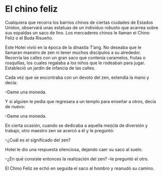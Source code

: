 # El chino feliz

Cualquiera que recorra los barrios chinos de ciertas ciudades de Estados
Unidos, observará unas estatuas de un individuo robusto que acarrea
sobre sus espaldas un saco de lino. Los mercaderes chinos le llaman el
Chino Feliz o el Buda Risueño.

Este Hotei vivió en la época de la dinastía T’ang. No deseaba que le
llamaran maestro de zen ni tener muchos discípulos a su alrededor.
Recorría las calles con un gran saco que contenía caramelos, frutas o
rosquillas, los cuales regalaba a los niños que le rodeaban para jugar.
Estableció un jardín de infancia de las calles.

Cada vez que se encontraba con un devoto del zen, extendía la mano y
decía:

–Dame una moneda.

Y si alguien le pedía que regresara a un templo para enseñar a otros,
decía de nuevo:

–Dame una moneda.

En cierta ocasión, cuando se dedicaba a aquella mezcla de diversión y
trabajo, otro maestro zen se acercó a él y le preguntó:

–¿Cuál es el significado del zen?

Hotei le dio una respuesta silenciosa, dejando caer su saco al suelo.

–¿En qué consiste entonces la realización del zen? –le preguntó el otro.

El Chino Feliz se echó en seguida el saco al hombro y reanudó su camino.